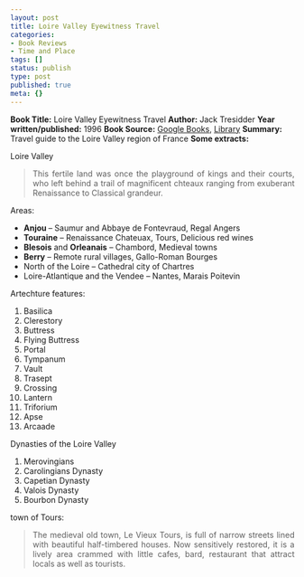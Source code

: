 ```yaml
---
layout: post
title: Loire Valley Eyewitness Travel
categories:
- Book Reviews
- Time and Place
tags: []
status: publish
type: post
published: true
meta: {}
---
```

<strong>Book Title:</strong> Loire Valley Eyewitness Travel
<strong>Author:</strong> Jack Tresidder
<strong>Year written/published:</strong> 1996
<strong>Book Source:</strong> <a href="http://books.google.com/books?id=ahf0HQAACAAJ&amp;dq=Loire+Valley+Eyewitness+Travel">Google Books</a>, <a href="http://vistaweb.nlb.gov.sg/cgi-bin/cw_cgi?fullRecord+23161+3002+7809249+1+0">Library</a>
<strong>Summary:</strong> Travel guide to the Loire Valley region of France
<strong>Some extracts:</strong>

Loire Valley
<blockquote>
<p align="justify">This fertile land was once the playground of kings and their courts, who left behind a trail of magnificent chteaux ranging from exuberant Renaissance to Classical grandeur.</p>
</blockquote>
Areas:
<ul>
	<li><strong>Anjou </strong>– Saumur and Abbaye de Fontevraud, Regal Angers</li>
	<li><strong>Touraine</strong> – Renaissance Chateuax, Tours, Delicious red wines</li>
	<li><strong>Blesois</strong> and <strong>Orleanais</strong> – Chambord, Medieval towns</li>
	<li><strong>Berry</strong> – Remote rural villages, Gallo-Roman Bourges</li>
	<li>North of the Loire – Cathedral city of Chartres</li>
	<li>Loire-Atlantique and the Vendee – Nantes, Marais Poitevin</li>
</ul>
Artechture features:
<ol>
	<li>Basilica</li>
	<li>Clerestory</li>
	<li>Buttress</li>
	<li>Flying Buttress</li>
	<li>Portal</li>
	<li>Tympanum</li>
	<li>Vault</li>
	<li>Trasept</li>
	<li>Crossing</li>
	<li>Lantern</li>
	<li>Triforium</li>
	<li>Apse</li>
	<li>Arcaade</li>
</ol>
Dynasties of the Loire Valley
<ol>
	<li>Merovingians</li>
	<li>Carolingians Dynasty</li>
	<li>Capetian Dynasty</li>
	<li>Valois Dynasty</li>
	<li>Bourbon Dynasty</li>
</ol>
town of Tours:
<blockquote>
<p align="justify">The medieval old town, Le Vieux Tours, is full of narrow streets lined with beautiful half-timbered houses. Now sensitively restored, it is a lively area crammed with little cafes, bard, restaurant that attract locals as well as tourists.</p>
</blockquote>
